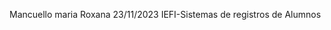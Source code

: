 Mancuello maria Roxana                                                  23/11/2023
IEFI-Sistemas de registros de Alumnos
 
